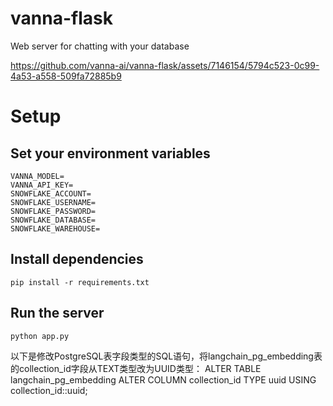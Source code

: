 # vanna-flask
Web server for chatting with your database



https://github.com/vanna-ai/vanna-flask/assets/7146154/5794c523-0c99-4a53-a558-509fa72885b9



# Setup

## Set your environment variables
```
VANNA_MODEL=
VANNA_API_KEY=
SNOWFLAKE_ACCOUNT=
SNOWFLAKE_USERNAME=
SNOWFLAKE_PASSWORD=
SNOWFLAKE_DATABASE=
SNOWFLAKE_WAREHOUSE=
```

## Install dependencies
```
pip install -r requirements.txt
```

## Run the server
```
python app.py
```


以下是修改PostgreSQL表字段类型的SQL语句，将langchain_pg_embedding表的collection_id字段从TEXT类型改为UUID类型：
ALTER TABLE langchain_pg_embedding
ALTER COLUMN collection_id TYPE uuid
USING collection_id::uuid;